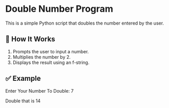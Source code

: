 # Double Number Program

This is a simple Python script that doubles the number entered by the user.

## 🚀 How It Works

1. Prompts the user to input a number.
2. Multiplies the number by 2.
3. Displays the result using an f-string.

## ✅ Example

Enter Your Number To Double: 7

Double that is 14
